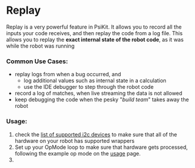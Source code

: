 # Replay

Replay is a very powerful feature in PsiKit. It allows you to record
all the inputs your code receives, and then replay the code from a log file.
This allows you to replay the 
**exact internal state of the robot code**,
as it was while the robot was running

### Common Use Cases:
* replay logs from when a bug occurred, and
  - log additional values such as internal state in a calculation
  - use the IDE debugger to step through the robot code
* record a log of matches, when live streaming the data is not allowed
* keep debugging the code when the pesky "*build team*" takes away the robot

### Usage:
1. check the [list of supported i2c devices](/supportedI2c.md) to make sure
   that all of the hardware on your robot has supported wrappers
2. Set up your OpMode loop to make sure that hardware gets processed, 
   following the example op mode on the [usage](/usage.md) page.
3. 
